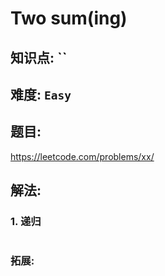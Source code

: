 # Two sum(ing)

## 知识点: ``

## 难度: `Easy`

## 题目:
https://leetcode.com/problems/xx/

## 解法:

### 1. 递归
```javascript

```

### 拓展: